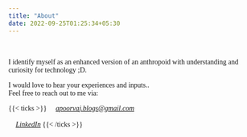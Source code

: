 ```yaml
---
title: "About"
date: 2022-09-25T01:25:34+05:30
---
```


<span style="font-family:'Kalam'">
<br><br>
I identify myself as an enhanced version of an anthropoid with understanding and curiosity for technology ;D. 

I would love to hear your experiences and inputs.. <br>Feel free to reach out to me via:


{{< ticks >}}
📩  *apoorvaj.blogs@gmail.com*
<br><br>
🔗  *[LinkedIn](https://www.linkedin.com/in/apoorva-jagtap-04/)*
{{< /ticks >}}
</span>